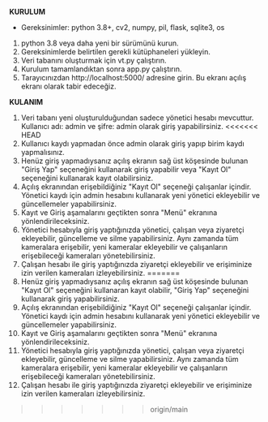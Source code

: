 **KURULUM**

- Gereksinimler:
    python 3.8+, cv2, numpy, pil, flask, sqlite3, os
  
1.  python 3.8 veya daha yeni bir sürümünü kurun.
2.  Gereksinimlerde belirtilen gerekli kütüphaneleri yükleyin.
3.  Veri tabanını oluşturmak için vt.py çalıştırın.
4.  Kurulum tamamlandıktan sonra app.py çalıştırın.
5.  Tarayıcınızdan http://localhost:5000/ adresine girin. Bu ekranı açılış ekranı olarak tabir edeceğiz.

**KULANIM**

1.  Veri tabanı yeni oluşturulduğundan sadece yönetici hesabı mevcuttur. 
    Kullanıcı adı: admin ve şifre: admin olarak giriş yapabilirsiniz.
<<<<<<< HEAD
2.  Kullanıcı kaydı yapmadan önce admin olarak giriş yapıp birim kaydı yapmalısınız.
3.  Henüz giriş yapmadıysanız açılış ekranın sağ üst köşesinde bulunan "Giriş Yap" seçeneğini kullanarak giriş 
    yapabilir veya "Kayıt Ol" seçeneğini kullanarak kayıt olabilirsiniz.
4.  Açılış ekranından erişebildiğiniz "Kayıt Ol" seçeneği çalışanlar içindir. Yönetici kaydı için admin hesabını
    kullanarak yeni yönetici ekleyebilir ve güncellemeler yapabilirsiniz.
5.  Kayıt ve Giriş aşamalarını geçtikten sonra "Menü" ekranına yönlendirileceksiniz.
6.  Yönetici hesabıyla giriş yaptığınızda yönetici, çalışan veya ziyaretçi ekleyebilir, güncelleme ve silme 
    yapabilirsiniz. Aynı zamanda tüm kameralara erişebilir, yeni kameralar ekleyebilir ve çalışanların erişebileceği
    kameraları yönetebilirsiniz.
7.  Çalışan hesabı ile giriş yaptığınızda ziyaretçi ekleyebilir ve erişiminize izin verilen kameraları izleyebilirsiniz.
=======
2.  Henüz giriş yapmadıysanız açılış ekranın sağ üst köşesinde bulunan "Kayıt Ol" seçeneğini kullanaran kayıt olabilir, 
    "Giriş Yap" seçeneğini kullanarak giriş yapabilirsiniz.
3.  Açılış ekranından erişebildiğiniz "Kayıt Ol" seçeneği çalışanlar içindir. Yönetici kaydı için admin hesabını
    kullanarak yeni yönetici ekleyebilir ve güncellemeler yapabilirsiniz.
4.  Kayıt ve Giriş aşamalarını geçtikten sonra "Menü" ekranına yönlendirileceksiniz.
5.  Yönetici hesabıyla giriş yaptığınızda yönetici, çalışan veya ziyaretçi ekleyebilir, güncelleme ve silme 
    yapabilirsiniz. Aynı zamanda tüm kameralara erişebilir, yeni kameralar ekleyebilir ve çalışanların erişebileceği
    kameraları yönetebilirsiniz.
6.  Çalışan hesabı ile giriş yaptığınızda ziyaretçi ekleyebilir ve erişiminize izin verilen kameraları izleyebilirsiniz.
>>>>>>> origin/main

